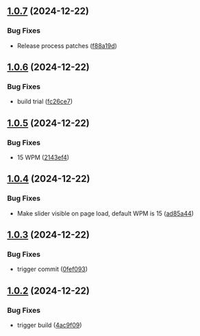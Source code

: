 ## [1.0.7](https://github.com/ikatkov/morse-code/compare/v1.0.6...v1.0.7) (2024-12-22)


### Bug Fixes

* Release process patches ([f88a19d](https://github.com/ikatkov/morse-code/commit/f88a19d6a55c67dea07d50edb6966cf421ab8684))

## [1.0.6](https://github.com/ikatkov/morse-code/compare/v1.0.5...v1.0.6) (2024-12-22)


### Bug Fixes

* build trial ([fc26ce7](https://github.com/ikatkov/morse-code/commit/fc26ce7b1c5fe6251080c63f61cd363a86e0b11a))

## [1.0.5](https://github.com/ikatkov/morse-code/compare/v1.0.4...v1.0.5) (2024-12-22)


### Bug Fixes

* <span id="wpmValue">15 WPM</span> ([2143ef4](https://github.com/ikatkov/morse-code/commit/2143ef48ea02e3fabdd543ac427af83773d95604))

## [1.0.4](https://github.com/ikatkov/morse-code/compare/v1.0.3...v1.0.4) (2024-12-22)


### Bug Fixes

* Make slider visible on page load, default WPM is 15 ([ad85a44](https://github.com/ikatkov/morse-code/commit/ad85a44f50ee222ae2ffcb4cec07b19074066099))

## [1.0.3](https://github.com/ikatkov/morse-code/compare/v1.0.2...v1.0.3) (2024-12-22)


### Bug Fixes

* trigger commit ([0fef093](https://github.com/ikatkov/morse-code/commit/0fef093d9e6422c2e9b8c81cba142f3e6a85081b))

## [1.0.2](https://github.com/ikatkov/morse-code/compare/v1.0.1...v1.0.2) (2024-12-22)


### Bug Fixes

* trigger build ([4ac9f09](https://github.com/ikatkov/morse-code/commit/4ac9f092ea8405d308b3e6aaab8c691241581d93))
